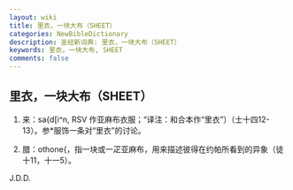 ```yaml
---
layout: wiki
title: 里衣，一块大布（SHEET）
categories: NewBibleDictionary
description: 圣经新词典: 里衣，一块大布（SHEET）
keywords: 里衣，一块大布, SHEET
comments: false
---
```


## 里衣，一块大布（SHEET）

1. 来：sa{d[i^n, RSV 作亚麻布衣服；“译注：和合本作“里衣”〕（士十四12-13）。参*服饰一条对“里衣”的讨论。

2. 腊：othone{，指一块或一疋亚麻布，用来描述彼得在约帕所看到的异象（徒十11，十一5）。

J.D.D.








